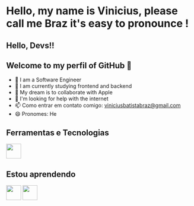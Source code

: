 # Hello, my name is Vinicius, please call me Braz it's easy to pronounce !
## Hello, Devs!!
## Welcome to my perfil of GitHub 👋

- 🔭 I am a Software Engineer
- 🌱 I am currently studying frontend and backend
- 👯 My dream is to collaborate with Apple
- 🤔 I'm looking for help with the internet
- 📫 Como entrar em contato comigo: viniciusbatistabraz@gmail.com
- 😄 Pronomes: He

## Ferramentas e Tecnologias

<img src="https://cdn.jsdelivr.net/gh/devicons/devicon/icons/git/git-original.svg" width="40" height="40"/>

## Estou aprendendo

<img src="https://cdn.jsdelivr.net/gh/devicons/devicon/icons/java/java-original.svg" width="40" height="40"/> <img src="https://cdn.jsdelivr.net/gh/devicons/devicon/icons/linux/linux-original.svg" width="40" height="40"/>

